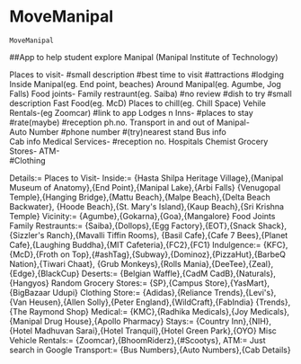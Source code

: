 # MoveManipal
	MoveManipal

 ##App to help student explore Manipal (Manipal Institute of Technology)

Places to visit-                                     #small description #best time to visit #attractions #lodging 
	Inside Manipal(eg. End point, beaches)
	Around Manipal(eg. Agumbe, Jog Falls)
Food joints-
	Family restraunt(eg. Saiba)                  #no review    #dish to try    #small description
	Fast Food(eg. McD)
	Places to chill(eg. Chill Space)
Vehile Rentals-(eg Zoomcar)                          #link to app
Lodges n Inns- #places to stay                       #rate(maybe)   #reception ph.no.
Transport in and out of Manipal-                     
	Auto Number                                  #phone number #(try)nearest stand
	Bus info                                     
	Cab info
Medical Services-                                    #reception no. 
	Hospitals
	Chemist
Grocery Stores-
ATM-                                                 
#Clothing 
	
  Details:=
  Places to Visit-
	Inside:=
		{Hasta Shilpa Heritage Village},{Manipal Museum of Anatomy},{End Point},{Manipal Lake},{Arbi Falls}
		{Venugopal Temple},{Hanging Bridge},{Mattu Beach},{Malpe Beach},{Delta Beach Backwater},
		{Hoode Beach},{St. Mary's Island},{Kaup Beach},{Sri Krishna Temple}
	Vicinity:=
		{Agumbe},{Gokarna},{Goa},{Mangalore}
Food Joints
	Family Restraunts:=
		{Saiba},{Dollops},{Egg Factory},{EOT},{Snack Shack},{Sizzler's Ranch},{Mavalli Tiffin Rooms},
		{Basil Cafe},{Cafe 7 Bees},{Planet Cafe},{Laughing Buddha},{MIT Cafeteria},{FC2},{FC1}
	Indulgence:=
		{KFC},{McD},{Froth on Top},{#ashTag},{Subway},{Dominoz},{PizzaHut},{BarbeQ Nation},{Tiwari Chaat},
		{Grub Monkeys},{Rolls Mania},{DeeTee},{Zeal},{Edge},{BlackCup}
	Deserts:=
		{Belgian Waffle},{CadM CadB},{Naturals},{Hangyos}
Random
	Grocery Stores:=
		{SP},{Campus Store},{YasMart},{BigBazaar Udupi}
	Clothing Store:=
		{Adidas},{Reliance Trends},{Levi's},{Van Heusen},{Allen Solly},{Peter England},{WildCraft},{FabIndia}
		{Trends},{The Raymond Shop}
	Medical:=
		{KMC},{Radhika Medicals},{Joy Medicals},{Manipal Drug House},{Apollo Pharmacy}
	Stays:=
		{Country Inn},{NIH},{Hotel Madhuvan Sarai},{Hotel Tranquil},{Hotel Green Park},{OYO}
Misc
	Vehicle Rentals:=
		{Zoomcar},{BhoomRiderz},{#Scootys},
	ATM:=
		Just search in Google
	Transport:=
		{Bus Numbers},{Auto Numbers},{Cab Details}
	

	
